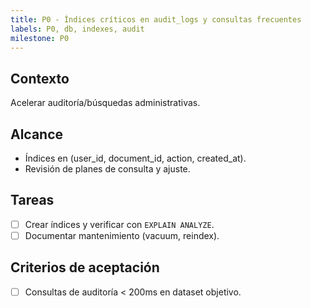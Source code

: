 ```yaml
---
title: P0 - Índices críticos en audit_logs y consultas frecuentes
labels: P0, db, indexes, audit
milestone: P0
---
```


## Contexto
Acelerar auditoría/búsquedas administrativas.

## Alcance
- Índices en (user_id, document_id, action, created_at).
- Revisión de planes de consulta y ajuste.

## Tareas
- [ ] Crear índices y verificar con `EXPLAIN ANALYZE`.
- [ ] Documentar mantenimiento (vacuum, reindex).

## Criterios de aceptación
- [ ] Consultas de auditoría < 200ms en dataset objetivo.
